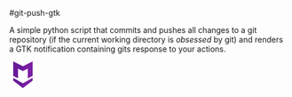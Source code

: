 #git-push-gtk

A simple python script that commits and pushes all changes to a git repository (if the current working directory is _obsessed_ by git) and
renders a GTK notification containing gits response to your actions.

![Wow!](https://github.com/adam-p/markdown-here/raw/master/src/common/images/icon48.png "Logo Title Text 1")

